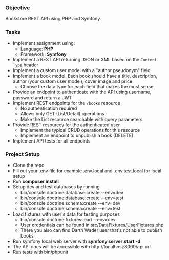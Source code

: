 ### Objective

Bookstore REST API using PHP and Symfony.

### Tasks

-   Implement assignment using:
    -   Language: **PHP**
    -   Framework: **Symfony**
-   Implement a REST API returning JSON or XML based on the `Content-Type` header
-   Implement a custom user model with a "author pseudonym" field
-   Implement a book model. Each book should have a title, description, author (your custom user model), cover image and price
    -   Choose the data type for each field that makes the most sense
-   Provide an endpoint to authenticate with the API using username, password and return a JWT
-   Implement REST endpoints for the `/books` resource
    -   No authentication required
    -   Allows only GET (List/Detail) operations
    -   Make the List resource searchable with query parameters
-   Provide REST resources for the authenticated user
    -   Implement the typical CRUD operations for this resource
    -   Implement an endpoint to unpublish a book (DELETE)
-   Implement API tests for all endpoints

### Project Setup

- Clone the repo
- Fill out your .env file for example .env.local and .env.test.local for local setup
- Run **composer install**
- Setup dev and test databases by running
  - bin/console doctrine:database:create --env=dev
  - bin/console doctrine:database:create --env=test
  - bin/console doctrine:schema:create --env=dev
  - bin/console doctrine:schema:create --env=test
- Load fixtures with user's data for testing purposes  
  - bin/console doctrine:fixtures:load --env=dev
  - User credentials can be found in src/DataFixtures/UserFixtures.php
  - There you also can find Darth Wader user that's not able to publish books
- Run symfony local web server with **symfony server:start -d**
- The API docs will be accessible with http://localhost:8000/api url
- Run tests with bin/phpunit
